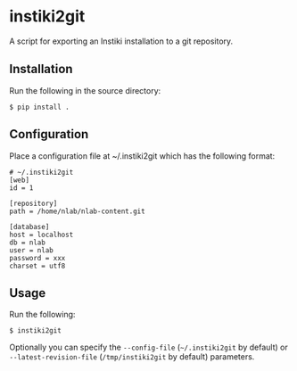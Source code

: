 # instiki2git

A script for exporting an Instiki installation to a git repository.

## Installation

Run the following in the source directory:

    $ pip install .

## Configuration

Place a configuration file at ~/.instiki2git which has the following format:

    # ~/.instiki2git
    [web]
    id = 1

    [repository]
    path = /home/nlab/nlab-content.git

    [database]
    host = localhost
    db = nlab
    user = nlab
    password = xxx
    charset = utf8

## Usage

Run the following:

    $ instiki2git

Optionally you can specify the `--config-file` (`~/.instiki2git` by default) or
`--latest-revision-file` (`/tmp/instiki2git` by default) parameters.